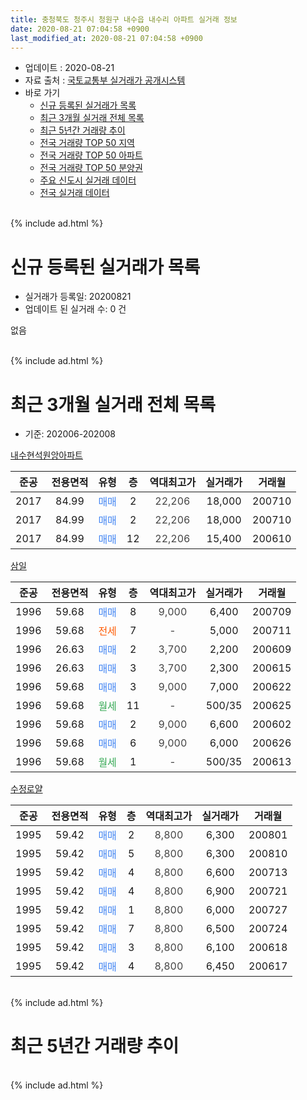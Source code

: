 ```yaml
---
title: 충청북도 청주시 청원구 내수읍 내수리 아파트 실거래 정보
date: 2020-08-21 07:04:58 +0900
last_modified_at: 2020-08-21 07:04:58 +0900
---
```


* 업데이트 : 2020-08-21
* 자료 출처 : [국토교통부 실거래가 공개시스템](http://rt.molit.go.kr)
* 바로 가기
    * [신규 등록된 실거래가 목록](#신규-등록된-실거래가-목록)
    * [최근 3개월 실거래 전체 목록](#최근-3개월-실거래-전체-목록)
    * [최근 5년간 거래량 추이](#최근-5년간-거래량-추이)
    * [전국 거래량 TOP 50 지역](https://inasie.github.io/apt-trade-info/최근-3개월-전국에서-가장-거래가-많이-발생한-지역)
    * [전국 거래량 TOP 50 아파트](https://inasie.github.io/apt-trade-info/최근-3개월-전국에서-가장-거래가-많이-발생한-아파트)
    * [전국 거래량 TOP 50 분양권](https://inasie.github.io/apt-trade-info/최근-3개월-전국에서-가장-거래가-많이-발생한-분양권)
    * [주요 신도시 실거래 데이터](https://inasie.github.io/apt-trade-info/주요-신도시)
    * [전국 실거래 데이터](https://inasie.github.io/apt-trade-info/전국)
<br>
{% include ad.html %}
<br>

# 신규 등록된 실거래가 목록
* 실거래가 등록일: 20200821
* 업데이트 된 실거래 수: 0 건

없음

<br>
{% include ad.html %}
<br>

# 최근 3개월 실거래 전체 목록
* 기준: 202006-202008


[내수현석원앙아파트](https://search.naver.com/search.naver?query=%EC%B6%A9%EC%B2%AD%EB%B6%81%EB%8F%84+%EC%B2%AD%EC%A3%BC%EC%8B%9C+%EC%B2%AD%EC%9B%90%EA%B5%AC+%EB%82%B4%EC%88%98%EC%9D%8D+%EB%82%B4%EC%88%98%EB%A6%AC+%EB%82%B4%EC%88%98%ED%98%84%EC%84%9D%EC%9B%90%EC%95%99%EC%95%84%ED%8C%8C%ED%8A%B8)

|준공|전용면적|유형|층|역대최고가|실거래가|거래월|
|:---:|:---:|:---:|:---:|:---:|:---:|:---:|
|2017|84.99|<span style="color:#4285f3">매매</span>|2|<span style="color:#444444">22,206</span>|18,000|200710|
|2017|84.99|<span style="color:#4285f3">매매</span>|2|<span style="color:#444444">22,206</span>|18,000|200710|
|2017|84.99|<span style="color:#4285f3">매매</span>|12|<span style="color:#444444">22,206</span>|15,400|200610|

[삼일](https://search.naver.com/search.naver?query=%EC%B6%A9%EC%B2%AD%EB%B6%81%EB%8F%84+%EC%B2%AD%EC%A3%BC%EC%8B%9C+%EC%B2%AD%EC%9B%90%EA%B5%AC+%EB%82%B4%EC%88%98%EC%9D%8D+%EB%82%B4%EC%88%98%EB%A6%AC+%EC%82%BC%EC%9D%BC)

|준공|전용면적|유형|층|역대최고가|실거래가|거래월|
|:---:|:---:|:---:|:---:|:---:|:---:|:---:|
|1996|59.68|<span style="color:#4285f3">매매</span>|8|<span style="color:#444444">9,000</span>|6,400|200709|
|1996|59.68|<span style="color:#ff5a00">전세</span>|7|<span style="color:#444444">-</span>|5,000|200711|
|1996|26.63|<span style="color:#4285f3">매매</span>|2|<span style="color:#444444">3,700</span>|2,200|200609|
|1996|26.63|<span style="color:#4285f3">매매</span>|3|<span style="color:#444444">3,700</span>|2,300|200615|
|1996|59.68|<span style="color:#4285f3">매매</span>|3|<span style="color:#444444">9,000</span>|7,000|200622|
|1996|59.68|<span style="color:#34a853">월세</span>|11|<span style="color:#444444">-</span>|500/35|200625|
|1996|59.68|<span style="color:#4285f3">매매</span>|2|<span style="color:#444444">9,000</span>|6,600|200602|
|1996|59.68|<span style="color:#4285f3">매매</span>|6|<span style="color:#444444">9,000</span>|6,000|200626|
|1996|59.68|<span style="color:#34a853">월세</span>|1|<span style="color:#444444">-</span>|500/35|200613|

[수정로얄](https://search.naver.com/search.naver?query=%EC%B6%A9%EC%B2%AD%EB%B6%81%EB%8F%84+%EC%B2%AD%EC%A3%BC%EC%8B%9C+%EC%B2%AD%EC%9B%90%EA%B5%AC+%EB%82%B4%EC%88%98%EC%9D%8D+%EB%82%B4%EC%88%98%EB%A6%AC+%EC%88%98%EC%A0%95%EB%A1%9C%EC%96%84)

|준공|전용면적|유형|층|역대최고가|실거래가|거래월|
|:---:|:---:|:---:|:---:|:---:|:---:|:---:|
|1995|59.42|<span style="color:#4285f3">매매</span>|2|<span style="color:#444444">8,800</span>|6,300|200801|
|1995|59.42|<span style="color:#4285f3">매매</span>|5|<span style="color:#444444">8,800</span>|6,300|200810|
|1995|59.42|<span style="color:#4285f3">매매</span>|4|<span style="color:#444444">8,800</span>|6,600|200713|
|1995|59.42|<span style="color:#4285f3">매매</span>|4|<span style="color:#444444">8,800</span>|6,900|200721|
|1995|59.42|<span style="color:#4285f3">매매</span>|1|<span style="color:#444444">8,800</span>|6,000|200727|
|1995|59.42|<span style="color:#4285f3">매매</span>|7|<span style="color:#444444">8,800</span>|6,500|200724|
|1995|59.42|<span style="color:#4285f3">매매</span>|3|<span style="color:#444444">8,800</span>|6,100|200618|
|1995|59.42|<span style="color:#4285f3">매매</span>|4|<span style="color:#444444">8,800</span>|6,450|200617|


<br>
{% include ad.html %}
<br>

# 최근 5년간 거래량 추이


<div style="width:100%;">
    <canvas id="deal_progress" height="200"></canvas>
</div>

<script>
new Chart(document.getElementById("deal_progress"), {
    type: 'line',
    data: {
        labels: ['201508','201509','201510','201511','201512','201601','201602','201603','201604','201605','201606','201607','201608','201609','201610','201611','201612','201701','201702','201703','201704','201705','201706','201707','201708','201709','201710','201711','201712','201801','201802','201803','201804','201805','201806','201807','201808','201809','201810','201811','201812','201901','201902','201903','201904','201905','201906','201907','201908','201909','201910','201911','201912','202001','202002','202003','202004','202005','202006','202007','202008'],
        datasets: [{
            label: '매매',
            pointRadius: 1,
            data: [5, 3, 3, 5, 4, 3, 2, 6, 4, 3, 7, 4, 8, 10, 2, 3, 3, 2, 23, 18, 4, 4, 12, 5, 4, 8, 2, 4, 6, 2, 0, 7, 5, 4, 10, 5, 2, 7, 4, 9, 4, 3, 6, 4, 4, 0, 1, 2, 3, 2, 3, 5, 3, 8, 1, 5, 1, 5, 8, 7, 2],
            borderColor: "rgba(255, 201, 14, 1)",
            backgroundColor: "rgba(255, 201, 14, 0.5)",
            fill: false,
            lineTension: 0
        },{
            label: '전월세',
            pointRadius: 1,
            data: [2, 1, 4, 1, 3, 4, 0, 5, 1, 0, 2, 0, 0, 1, 2, 2, 1, 2, 2, 7, 3, 3, 6, 6, 5, 3, 6, 5, 2, 7, 6, 2, 3, 3, 0, 0, 3, 1, 0, 0, 1, 1, 7, 2, 3, 2, 1, 4, 4, 1, 2, 1, 4, 2, 2, 3, 2, 2, 2, 1, 0],
            borderColor: "rgba(0, 141, 185, 1)",
            backgroundColor: "rgba(0, 141, 185, 0.5)",
            fill: false,
            lineTension: 0
        }
        ]
    },
    options: {
        responsive: true,
        title: {
            display: false
        },
        tooltips: {
            mode: 'index',
            intersect: false
        },
        hover: {
            mode: 'nearest',
            intersect: true
        },
        scales: {
            xAxes: [{
                display: true,
                scaleLabel: {
                    display: true,
                    labelString: '년/월'
                }
            }],
            yAxes: [{
                display: true,
                ticks: {
                    suggestedMin: 0,
                },
                scaleLabel: {
                    display: true,
                    labelString: '실거래 수'
                }
            }]
        }
    }
});

</script>


<br>
{% include ad.html %}
<br>

